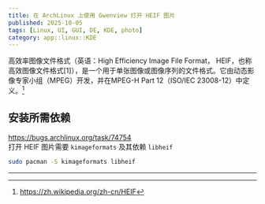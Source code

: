 ```yaml
---
title: 在 ArchLinux 上使用 Gwenview 打开 HEIF 图片
published: 2025-10-05
tags: [Linux, UI, GUI, DE, KDE, photo]
category: app::linux::KDE
---
```


高效率图像文件格式（英语：High Efficiency Image File Format， HEIF，也称高效图像文件格式[1]），是一个用于单张图像或图像序列的文件格式。它由动态影像专家小组（MPEG）开发，并在MPEG-H Part 12（ISO/IEC 23008-12）中定义。[^wikipedia]

## 安装所需依赖
<https://bugs.archlinux.org/task/74754>  
打开 HEIF 图片需要 `kimageformats` 及其依赖 `libheif`

```sh
sudo pacman -S kimageformats libheif
```

---
[^wikipedia]: <https://zh.wikipedia.org/zh-cn/HEIF>

